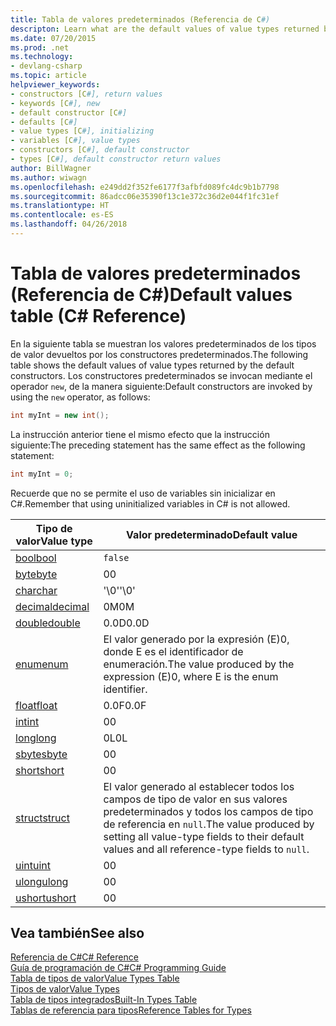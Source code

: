 ```yaml
---
title: Tabla de valores predeterminados (Referencia de C#)
descripton: Learn what are the default values of value types returned by the default constructors.
ms.date: 07/20/2015
ms.prod: .net
ms.technology:
- devlang-csharp
ms.topic: article
helpviewer_keywords:
- constructors [C#], return values
- keywords [C#], new
- default constructor [C#]
- defaults [C#]
- value types [C#], initializing
- variables [C#], value types
- constructors [C#], default constructor
- types [C#], default constructor return values
author: BillWagner
ms.author: wiwagn
ms.openlocfilehash: e249dd2f352fe6177f3afbfd089fc4dc9b1b7798
ms.sourcegitcommit: 86adcc06e35390f13c1e372c36d2e044f1fc31ef
ms.translationtype: HT
ms.contentlocale: es-ES
ms.lasthandoff: 04/26/2018
---
```

# <a name="default-values-table-c-reference"></a><span data-ttu-id="c7418-102">Tabla de valores predeterminados (Referencia de C#)</span><span class="sxs-lookup"><span data-stu-id="c7418-102">Default values table (C# Reference)</span></span>

<span data-ttu-id="c7418-103">En la siguiente tabla se muestran los valores predeterminados de los tipos de valor devueltos por los constructores predeterminados.</span><span class="sxs-lookup"><span data-stu-id="c7418-103">The following table shows the default values of value types returned by the default constructors.</span></span> <span data-ttu-id="c7418-104">Los constructores predeterminados se invocan mediante el operador `new`, de la manera siguiente:</span><span class="sxs-lookup"><span data-stu-id="c7418-104">Default constructors are invoked by using the `new` operator, as follows:</span></span>

```csharp
int myInt = new int();
```

<span data-ttu-id="c7418-105">La instrucción anterior tiene el mismo efecto que la instrucción siguiente:</span><span class="sxs-lookup"><span data-stu-id="c7418-105">The preceding statement has the same effect as the following statement:</span></span>

```csharp
int myInt = 0;
```

<span data-ttu-id="c7418-106">Recuerde que no se permite el uso de variables sin inicializar en C#.</span><span class="sxs-lookup"><span data-stu-id="c7418-106">Remember that using uninitialized variables in C# is not allowed.</span></span>

|<span data-ttu-id="c7418-107">Tipo de valor</span><span class="sxs-lookup"><span data-stu-id="c7418-107">Value type</span></span>|<span data-ttu-id="c7418-108">Valor predeterminado</span><span class="sxs-lookup"><span data-stu-id="c7418-108">Default value</span></span>|
|----------------|-------------------|
|[<span data-ttu-id="c7418-109">bool</span><span class="sxs-lookup"><span data-stu-id="c7418-109">bool</span></span>](bool.md)|`false`|
|[<span data-ttu-id="c7418-110">byte</span><span class="sxs-lookup"><span data-stu-id="c7418-110">byte</span></span>](byte.md)|<span data-ttu-id="c7418-111">0</span><span class="sxs-lookup"><span data-stu-id="c7418-111">0</span></span>|
|[<span data-ttu-id="c7418-112">char</span><span class="sxs-lookup"><span data-stu-id="c7418-112">char</span></span>](char.md)|<span data-ttu-id="c7418-113">'\0'</span><span class="sxs-lookup"><span data-stu-id="c7418-113">'\0'</span></span>|
|[<span data-ttu-id="c7418-114">decimal</span><span class="sxs-lookup"><span data-stu-id="c7418-114">decimal</span></span>](decimal.md)|<span data-ttu-id="c7418-115">0M</span><span class="sxs-lookup"><span data-stu-id="c7418-115">0M</span></span>|
|[<span data-ttu-id="c7418-116">double</span><span class="sxs-lookup"><span data-stu-id="c7418-116">double</span></span>](double.md)|<span data-ttu-id="c7418-117">0.0D</span><span class="sxs-lookup"><span data-stu-id="c7418-117">0.0D</span></span>|
|[<span data-ttu-id="c7418-118">enum</span><span class="sxs-lookup"><span data-stu-id="c7418-118">enum</span></span>](enum.md)|<span data-ttu-id="c7418-119">El valor generado por la expresión (E)0, donde E es el identificador de enumeración.</span><span class="sxs-lookup"><span data-stu-id="c7418-119">The value produced by the expression (E)0, where E is the enum identifier.</span></span>|
|[<span data-ttu-id="c7418-120">float</span><span class="sxs-lookup"><span data-stu-id="c7418-120">float</span></span>](float.md)|<span data-ttu-id="c7418-121">0.0F</span><span class="sxs-lookup"><span data-stu-id="c7418-121">0.0F</span></span>|
|[<span data-ttu-id="c7418-122">int</span><span class="sxs-lookup"><span data-stu-id="c7418-122">int</span></span>](int.md)|<span data-ttu-id="c7418-123">0</span><span class="sxs-lookup"><span data-stu-id="c7418-123">0</span></span>|
|[<span data-ttu-id="c7418-124">long</span><span class="sxs-lookup"><span data-stu-id="c7418-124">long</span></span>](long.md)|<span data-ttu-id="c7418-125">0L</span><span class="sxs-lookup"><span data-stu-id="c7418-125">0L</span></span>|
|[<span data-ttu-id="c7418-126">sbyte</span><span class="sxs-lookup"><span data-stu-id="c7418-126">sbyte</span></span>](sbyte.md)|<span data-ttu-id="c7418-127">0</span><span class="sxs-lookup"><span data-stu-id="c7418-127">0</span></span>|
|[<span data-ttu-id="c7418-128">short</span><span class="sxs-lookup"><span data-stu-id="c7418-128">short</span></span>](short.md)|<span data-ttu-id="c7418-129">0</span><span class="sxs-lookup"><span data-stu-id="c7418-129">0</span></span>|
|[<span data-ttu-id="c7418-130">struct</span><span class="sxs-lookup"><span data-stu-id="c7418-130">struct</span></span>](struct.md)|<span data-ttu-id="c7418-131">El valor generado al establecer todos los campos de tipo de valor en sus valores predeterminados y todos los campos de tipo de referencia en `null`.</span><span class="sxs-lookup"><span data-stu-id="c7418-131">The value produced by setting all value-type fields to their default values and all reference-type fields to `null`.</span></span>|
|[<span data-ttu-id="c7418-132">uint</span><span class="sxs-lookup"><span data-stu-id="c7418-132">uint</span></span>](uint.md)|<span data-ttu-id="c7418-133">0</span><span class="sxs-lookup"><span data-stu-id="c7418-133">0</span></span>|
|[<span data-ttu-id="c7418-134">ulong</span><span class="sxs-lookup"><span data-stu-id="c7418-134">ulong</span></span>](ulong.md)|<span data-ttu-id="c7418-135">0</span><span class="sxs-lookup"><span data-stu-id="c7418-135">0</span></span>|
|[<span data-ttu-id="c7418-136">ushort</span><span class="sxs-lookup"><span data-stu-id="c7418-136">ushort</span></span>](ushort.md)|<span data-ttu-id="c7418-137">0</span><span class="sxs-lookup"><span data-stu-id="c7418-137">0</span></span>|

## <a name="see-also"></a><span data-ttu-id="c7418-138">Vea también</span><span class="sxs-lookup"><span data-stu-id="c7418-138">See also</span></span>
 [<span data-ttu-id="c7418-139">Referencia de C#</span><span class="sxs-lookup"><span data-stu-id="c7418-139">C# Reference</span></span>](../index.md)  
 [<span data-ttu-id="c7418-140">Guía de programación de C#</span><span class="sxs-lookup"><span data-stu-id="c7418-140">C# Programming Guide</span></span>](../../programming-guide/index.md)  
 [<span data-ttu-id="c7418-141">Tabla de tipos de valor</span><span class="sxs-lookup"><span data-stu-id="c7418-141">Value Types Table</span></span>](value-types-table.md)  
 [<span data-ttu-id="c7418-142">Tipos de valor</span><span class="sxs-lookup"><span data-stu-id="c7418-142">Value Types</span></span>](value-types.md)  
 [<span data-ttu-id="c7418-143">Tabla de tipos integrados</span><span class="sxs-lookup"><span data-stu-id="c7418-143">Built-In Types Table</span></span>](built-in-types-table.md)  
 [<span data-ttu-id="c7418-144">Tablas de referencia para tipos</span><span class="sxs-lookup"><span data-stu-id="c7418-144">Reference Tables for Types</span></span>](reference-tables-for-types.md)
